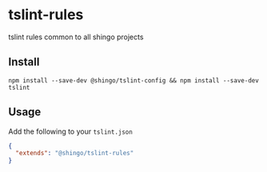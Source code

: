 # tslint-rules
tslint rules common to all shingo projects

## Install
```
npm install --save-dev @shingo/tslint-config && npm install --save-dev tslint
```

## Usage
Add the following to your `tslint.json`
```json
{
  "extends": "@shingo/tslint-rules"
}
```

